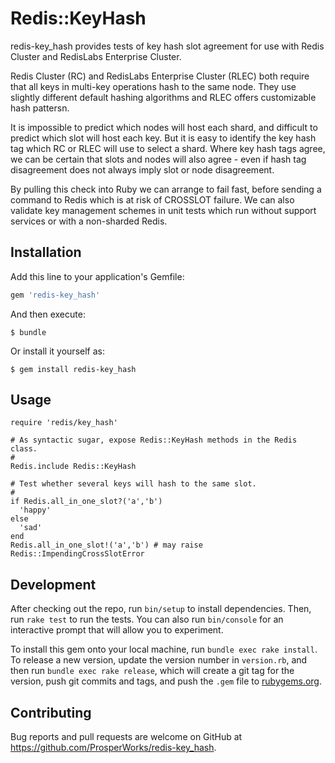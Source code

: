 # Redis::KeyHash

redis-key_hash provides tests of key hash slot agreement for use with
Redis Cluster and RedisLabs Enterprise Cluster.

Redis Cluster (RC) and RedisLabs Enterprise Cluster (RLEC) both
require that all keys in multi-key operations hash to the same node.
They use slightly different default hashing algorithms and RLEC offers
customizable hash pattersn.

It is impossible to predict which nodes will host each shard, and
difficult to predict which slot will host each key.  But it is easy to
identify the key hash tag which RC or RLEC will use to select a shard.
Where key hash tags agree, we can be certain that slots and nodes will
also agree - even if hash tag disagreement does not always imply slot
or node disagreement.

By pulling this check into Ruby we can arrange to fail fast, before
sending a command to Redis which is at risk of CROSSLOT failure.  We
can also validate key management schemes in unit tests which run
without support services or with a non-sharded Redis.

## Installation

Add this line to your application's Gemfile:

```ruby
gem 'redis-key_hash'
```

And then execute:

    $ bundle

Or install it yourself as:

    $ gem install redis-key_hash

## Usage

    require 'redis/key_hash'
    
    # As syntactic sugar, expose Redis::KeyHash methods in the Redis class.
    #
    Redis.include Redis::KeyHash
    
    # Test whether several keys will hash to the same slot.
    #
    if Redis.all_in_one_slot?('a','b')
      'happy'
    else
      'sad'
    end
    Redis.all_in_one_slot!('a','b') # may raise Redis::ImpendingCrossSlotError

## Development

After checking out the repo, run `bin/setup` to install
dependencies. Then, run `rake test` to run the tests. You can also run
`bin/console` for an interactive prompt that will allow you to
experiment.

To install this gem onto your local machine, run `bundle exec rake
install`. To release a new version, update the version number in
`version.rb`, and then run `bundle exec rake release`, which will
create a git tag for the version, push git commits and tags, and push
the `.gem` file to [rubygems.org](https://rubygems.org).

## Contributing

Bug reports and pull requests are welcome on GitHub at
https://github.com/ProsperWorks/redis-key_hash.

